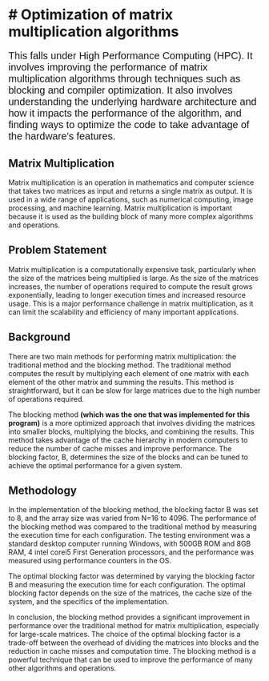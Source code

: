 <html lang="en">

<head>
    <meta charset="UTF-8">
    <meta http-equiv="X-UA-Compatible" content="IE=edge">
    <meta name="viewport" content="width=device-width, initial-scale=1.0">
    <title>README.md</title>
    <link rel="stylesheet" href="style.css">
    <link rel="stylesheet" href="togglesheet.css">
</head>

<body>

<h1> # Optimization of matrix multiplication algorithms</h1>

<p style="font-size: 20px; font-family: Arial, sans-serif, verdana;">This falls under High Performance Computing (HPC). It involves improving the performance of matrix multiplication algorithms through techniques such as blocking and compiler optimization. It also involves understanding the underlying hardware architecture and how it impacts the performance of the algorithm, and finding ways to optimize the code to take advantage of the hardware's features.

## Matrix Multiplication

Matrix multiplication is an operation in mathematics and computer science that takes two matrices as input and returns a single matrix as output. It is used in a wide range of applications, such as numerical computing, image processing, and machine learning. Matrix multiplication is important because it is used as the building block of many more complex algorithms and operations.

## Problem Statement

Matrix multiplication is a computationally expensive task, particularly when the size of the matrices being multiplied is large. As the size of the matrices increases, the number of operations required to compute the result grows exponentially, leading to longer execution times and increased resource usage. This is a major performance challenge in matrix multiplication, as it can limit the scalability and efficiency of many important applications.

## Background

There are two main methods for performing matrix multiplication: the traditional method and the blocking method. The traditional method computes the result by multiplying each element of one matrix with each element of the other matrix and summing the results. This method is straightforward, but it can be slow for large matrices due to the high number of operations required.

The blocking method **(which was the one that was implemented for this program)** is a more optimized approach that involves dividing the matrices into smaller blocks, multiplying the blocks, and combining the results. This method takes advantage of the cache hierarchy in modern computers to reduce the number of cache misses and improve performance. The blocking factor, B, determines the size of the blocks and can be tuned to achieve the optimal performance for a given system.

## Methodology

In the implementation of the blocking method, the blocking factor B was set to 8, and the array size was varied from N=16 to 4096. The performance of the blocking method was compared to the traditional method by measuring the execution time for each configuration. The testing environment was a standard desktop computer running Windows, with 500GB ROM and 8GB RAM, 4 intel corei5 First Generation processors, and the performance was measured using performance counters in the OS.

The optimal blocking factor was determined by varying the blocking factor B and measuring the execution time for each configuration. The optimal blocking factor depends on the size of the matrices, the cache size of the system, and the specifics of the implementation.

In conclusion, the blocking method provides a significant improvement in performance over the traditional method for matrix multiplication, especially for large-scale matrices. The choice of the optimal blocking factor is a trade-off between the overhead of dividing the matrices into blocks and the reduction in cache misses and computation time. The blocking method is a powerful technique that can be used to improve the performance of many other algorithms and operations.</p>

</body>

</html>
